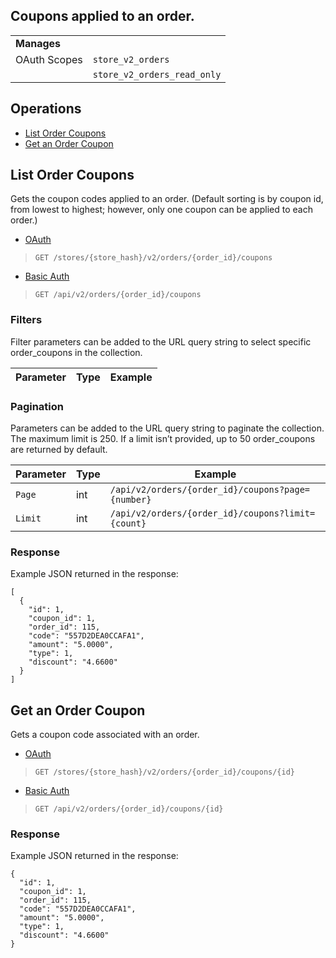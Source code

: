 ## Coupons applied to an order.

|||
|---|---|
| **Manages** |
| OAuth Scopes | `store_v2_orders`
||`store_v2_orders_read_only`




## Operations

*   [List Order Coupons](#list-order-coupons)
*   [Get an Order Coupon](#get-an-order-coupon)

## List Order Coupons

Gets the coupon codes applied to an order. (Default sorting is by coupon id, from lowest to highest; however, only one coupon can be applied to each order.)

*   [OAuth](#list-order-coupons-oauth)
>`GET /stores/{store_hash}/v2/orders/{order_id}/coupons`
*   [Basic Auth](#list-order-coupons-basic)
>`GET /api/v2/orders/{order_id}/coupons`

### Filters

Filter parameters can be added to the URL query string to select specific order_coupons in the collection.

| Parameter | Type | Example |
| --- | --- | --- |

### Pagination

Parameters can be added to the URL query string to paginate the collection. The maximum limit is 250. If a limit isn’t provided, up to 50 order_coupons are returned by default.

| Parameter | Type | Example |
| --- | --- | --- |
| `Page` | int | `/api/v2/orders/{order_id}/coupons?page={number}` |
| `Limit` | int | `/api/v2/orders/{order_id}/coupons?limit={count}` |

### Response

Example JSON returned in the response:

```
[
  {
    "id": 1,
    "coupon_id": 1,
    "order_id": 115,
    "code": "557D2DEA0CCAFA1",
    "amount": "5.0000",
    "type": 1,
    "discount": "4.6600"
  }
]
```

## Get an Order Coupon

Gets a coupon code associated with an order.

*   [OAuth](#get-an-order-coupon-oauth)
>`GET /stores/{store_hash}/v2/orders/{order_id}/coupons/{id}`
*   [Basic Auth](#get-an-order-coupon-basic)
>`GET /api/v2/orders/{order_id}/coupons/{id}`

### Response

Example JSON returned in the response:

```
{
  "id": 1,
  "coupon_id": 1,
  "order_id": 115,
  "code": "557D2DEA0CCAFA1",
  "amount": "5.0000",
  "type": 1,
  "discount": "4.6600"
}
```
